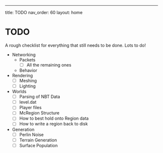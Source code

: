 ---
title: TODO
nav_order: 60
layout: home

# TODO
A rough checklist for everything that still needs to be done. Lots to do!

- Networking
    - Packets
        - [ ] All the remaining ones
    - Behavior
- Rendering
    - [ ] Meshing
    - [ ] Lighting
- Worlds
    - [ ] Parsing of NBT Data
    - [ ] level.dat
    - [ ] Player files
    - [ ] McRegion Structure
    - [ ] How to best hold onto Region data
    - [ ] How to write a region back to disk
- Generation
    - [ ] Perlin Noise
    - [ ] Terrain Generation
    - [ ] Surface Population